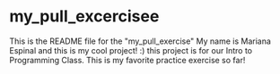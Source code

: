 # my_pull_excercisee
This is the README file for the "my_pull_exercise"
My name is Mariana Espinal and this is my cool project! :) this project is for our Intro to Programming Class.
This is my favorite practice exercise so far!